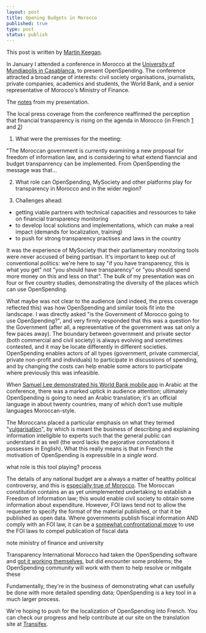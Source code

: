 ```yaml
---
layout: post
title: Opening Budgets in Morocco
published: true
type: post
status: publish
---
```

This post is written by [Martin Keegan](https://twitter.com/mk270). 

In January I attended a conference in Morocco at the
[University of Mundiapolis in Casablanca](http://mundiapolis.ma/), to present OpenSpending. The
conference attracted a broad range of interests: civil society
organisations, journalists, private companies, academics and students,
the World Bank, and a senior representative of Morocco's Ministry of
Finance.

The [notes](http://mk.ucant.org/media/openspending-francais/) from my presentation.


The local press coverage from the conference reaffirmed the perception
that financial transparency is rising on the agenda in Morocco (in
French
[1](http://www.lnt.ma/economie/la-transparence-budgetaire-au-centre-dune-rencontre-debat-63825.html)
and
[2](http://www.leconomiste.com/article/902383-la-transparence-budg-taire-fait-d-bat))

1) What were the premisses for the meeting:

"The Moroccan government is currently examining a new proposal for
freedom of information law, and is considering to what extend
fianncial and budget transpanrency can be implemented. From
OpenSpending the message was that...

2) What role can OpenSpending, MySociety and other platforms play for transparency in Morocco and in the wider region?  

3) Challenges ahead:
- getting viable partners with technical capacities and ressources to take on financial transparency monitoring
- to develop local solutions and implementations, which can make a real impact (demands for localization, training)
- to push for strong transparency practises and laws in the country

It was the experience of MySociety that their parliamentary monitoring
tools were never accused of being partisan. It's important to keep
out of conventional politics: we're here to say "if you have transparency,
this is what you get" not "you should have transparency" or "you should spend
more money on this and less on that". The bulk of my presentation was on
four or five country studies, demonstrating the diversity of the places
which can use OpenSpending.

What maybe was not clear to the audience (and indeed, the press
coverage reflected this) was how OpenSpending and similar tools fit
into the landscape.  I was directly asked "is the Government of
Morocco going to use OpenSpending?", and very firmly responded that
this was a question for the Government (after all, a representative of
the government was sat only a few paces away).  The boundary between
government and private sector (both commercial and civil society) is
always evolving and sometimes contested, and it may be locate differently
in different societies. OpenSpending enables actors of all types (government,
private commercial, private non-profit and individuals) to participate
in discussions of spending, and by changing the costs can help enable
some actors to participate where previously this was infeasible.


When [Samuel Lee demonstrated his World Bank mobile app](http://openspending.org/blog/2013/01/29/worldbank-guest-post.html) in Arabic at
the conference, there was a marked uptick in audience attention;
ultimately OpenSpending is going to need an Arabic translation; it's
an official language in about twenty countries, many of which don't
use multiple languages Moroccan-style.


The Moroccans placed a particular emphasis on what they termed
"[vulgarisation](http://fr.wikipedia.org/wiki/Vulgarisation)", by which
is meant the business of describing and explaining information intellgible
to experts such that the general public can understand it as well (the word
lacks the pejorative connotations it possesses in English). What this really
means is that in French the motivation of OpenSpending is expressible in
a *single word*.


what role is this tool playing? process



The details of any national budget are a always a matter of healthy
political controversy, and this is [especially true of
Morocco](http://www.reuters.com/article/2012/11/18/us-morocco-protest-idUSBRE8AH0LX20121118). The Moroccan constitution contains an as yet unimplemented undertaking
to establish a Freedom of Information law; this would enable civil society
to obtain some information about expenditure. However, FOI laws tend not
to allow the requester to specify the format of the material published,
or that it be published as open data. Where governments publish fiscal
information AND comply with an FOI law, it can be a [somewhat confrontational
move](http://constitution-unit.com/2011/05/24/we-can-work-it-out-eric-pickles-vs-nottingham-city-council/) to use the FOI laws to compel publication of fiscal data

note ministry of finance and university



Transparency International Morocco had taken the OpenSpending software
and [got it working themselves](http://floussna.ma/), but did
encounter some problems; the OpenSpending community will work with them
to help resolve or mitigate these

Fundamentally, they're in the business of demonstrating what can usefully
be done with more detailed spending data; OpenSpending is a key tool
in a much larger process.

We're hoping to push for the localization of OpenSpending into
French. You can check our progress and help contribute at our site on
the translation site at
[Transifex](https://www.transifex.com/projects/p/openspending/language/fr/).

